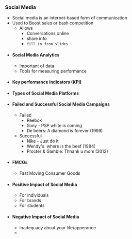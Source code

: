 ### Social Media
- Social media is an internet-based form of communication
- Used to Boost sales or bash competition
	- Allows
		- Conversations online
		- share info
		- `fill in from slides`
- #### Social Media Analytics
	- Important of data
	- Tools for measuring performance
- #### Key performance Indicators (KPI)
- #### Types of Social Media Platforms
- #### Failed and Successful Social Media Campaigns 
	- Failed
		- Reebok
		- Sony - PSP white is coming
		- De beers: A diamond is forever (1999)
	- Successful
		- Nike - Just do it
		- Wendy's: where is the beef (1984)
		- Procter & Gamble: Thhank u mom (2012)
- #### FMCGs 
	- Fast Moving Consumer Goods 
- #### Positive Impact of Social Media
	- For individuals
	- For brands
	- For students
- #### Negative Impact of Social Media 
	- Inadequacy about your life/apperance
	- 